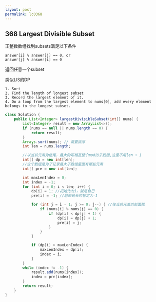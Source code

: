 ```yaml
---
layout: post
permalink: lc0368 
---
```


## 368 Largest Divisible Subset

正整数数组找到subsets满足以下条件

    answer[i] % answer[j] == 0, or
    answer[j] % answer[i] == 0
    
返回任意一个subset


类似LIS的DP

    1. Sort
    2. Find the length of longest subset
    3. Record the largest element of it.
    4. Do a loop from the largest element to nums[0], add every element belongs to the longest subset.
    
```java
class Solution {
    public List<Integer> largestDivisibleSubset(int[] nums) {
        List<Integer> result = new ArrayList<>();
        if (nums == null || nums.length == 0) {
            return result;
        }
        Arrays.sort(nums); // 需要排序
        int len = nums.length;

        //以当前元素为结尾，最大的可相互整个mod的子数组,这里不用len + 1
        int[] dp = new int[len];
        //这个数组是为了记录最大子数组里面有哪些元素
        int[] pre = new int[len];

        int maxLenIndex = 0;
        int index = -1;
        for (int i = 0; i < len; i++) {
            dp[i] = 1; //初始化为1，就是自己
            pre[i] = -1; //前面最长的暂定为-1

            for (int j = i - 1; j >= 0; j--) { //往当前元素的前面找
                if (nums[i] % nums[j] == 0) {
                    if (dp[i] < dp[j] + 1) {
                        dp[i] = dp[j] + 1;
                        pre[i] = j;
                    }
                }
            }

            if (dp[i] > maxLenIndex) {
                maxLenIndex = dp[i];
                index = i;
            }
        }
        while (index != -1) {
            result.add(nums[index]);
            index = pre[index];
        }
        return result;
    }
}
```
